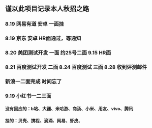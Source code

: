 ## 谨以此项目记录本人秋招之路
### 8.19 网易有道 安卓 一面挂
### 8.19 京东 安卓 HR面通过，等通知
### 8.20 美团测试开发 一面  约25号二面    9.15 HR面
### 8.21 百度测试开发 二面  8.24 百度测试 三面   8.28 收到评测邮件
### 新浪一二面完成 时间忘了
### 9.19 小红书一二三面

#### 没有回应的：b站、大疆、米哈游、商汤、小米、用友、vivo、腾讯
#### 挂的：贝壳、携程、滴滴、网易、虾皮、